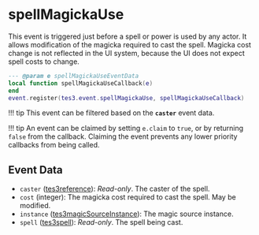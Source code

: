 # spellMagickaUse
<div class="search_terms" style="display: none">spellmagickause</div>

<!---
	This file is autogenerated. Do not edit this file manually. Your changes will be ignored.
	More information: https://github.com/MWSE/MWSE/tree/master/docs
-->

This event is triggered just before a spell or power is used by any actor. It allows modification of the magicka required to cast the spell. Magicka cost change is not reflected in the UI system, because the UI does not expect spell costs to change.

```lua
--- @param e spellMagickaUseEventData
local function spellMagickaUseCallback(e)
end
event.register(tes3.event.spellMagickaUse, spellMagickaUseCallback)
```

!!! tip
	This event can be filtered based on the **`caster`** event data.

!!! tip
	An event can be claimed by setting `e.claim` to `true`, or by returning `false` from the callback. Claiming the event prevents any lower priority callbacks from being called.

## Event Data

* `caster` ([tes3reference](../types/tes3reference.md)): *Read-only*. The caster of the spell.
* `cost` (integer): The magicka cost required to cast the spell. May be modified.
* `instance` ([tes3magicSourceInstance](../types/tes3magicSourceInstance.md)): The magic source instance.
* `spell` ([tes3spell](../types/tes3spell.md)): *Read-only*. The spell being cast.


